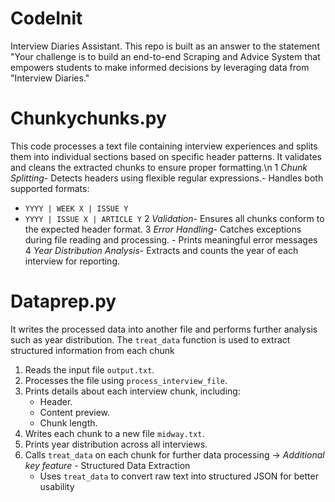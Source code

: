 # CodeInit
Interview Diaries Assistant. This repo is built as an answer to the statement "Your challenge is to build an end-to-end Scraping and Advice System that empowers students to make informed decisions by leveraging data from "Interview Diaries."

# Chunkychunks.py
This code processes a text file containing interview experiences and splits them into individual sections based on specific header patterns. It validates and cleans 
the extracted chunks to ensure proper formatting.\n 
1 *Chunk Splitting*- Detects headers using flexible regular expressions.- Handles both supported formats:
  - `YYYY | WEEK X | ISSUE Y`
  - `YYYY | ISSUE X | ARTICLE Y`
2 *Validation*- Ensures all chunks conform to the expected header format.
3 *Error Handling*- Catches exceptions during file reading and processing.
                  - Prints meaningful error messages
4 *Year Distribution Analysis*- Extracts and counts the year of each interview for reporting.

# Dataprep.py
It writes the processed data into another file and performs further analysis such as year distribution. The `treat_data` function is used to extract structured information from each chunk
1. Reads the input file `output.txt`.
2. Processes the file using `process_interview_file`.
3. Prints details about each interview chunk, including:
   - Header.
   - Content preview.
   - Chunk length.
4. Writes each chunk to a new file `midway.txt`.
5. Prints year distribution across all interviews.
6. Calls `treat_data` on each chunk for further data processing
-> *Additional key feature* - Structured Data Extraction
    - Uses `treat_data` to convert raw text into structured JSON for better usability




